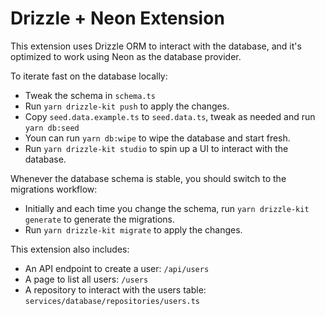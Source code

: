 # Drizzle + Neon Extension

This extension uses Drizzle ORM to interact with the database, and it's optimized to work using Neon as the database provider.

To iterate fast on the database locally:

- Tweak the schema in `schema.ts`
- Run `yarn drizzle-kit push` to apply the changes.
- Copy `seed.data.example.ts` to `seed.data.ts`, tweak as needed and run `yarn db:seed`
- Youn can run `yarn db:wipe` to wipe the database and start fresh.
- Run `yarn drizzle-kit studio` to spin up a UI to interact with the database.

Whenever the database schema is stable, you should switch to the migrations workflow:

- Initially and each time you change the schema, run `yarn drizzle-kit generate` to generate the migrations.
- Run `yarn drizzle-kit migrate` to apply the changes.

This extension also includes:

- An API endpoint to create a user: `/api/users`
- A page to list all users: `/users`
- A repository to interact with the users table: `services/database/repositories/users.ts`
